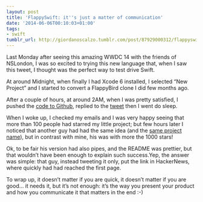 ```yaml
---
layout: post
title: 'FlappySwift: it''s just a matter of communication'
date: '2014-06-06T00:10:03+01:00'
tags:
- swift
tumblr_url: http://giordanoscalzo.tumblr.com/post/87929000312/flappyswift-its-just-a-matter-of-communication
---
```

Last Monday after seeing this amazing WWDC 14 with the friends of NSLondon, I was so excited to trying this new language that, when I saw this tweet, I thought was the perfect way to test drive Swift.

At around Midnight, when finally I had Xcode 6 installed, I selected “New Project” and I started to convert a FlappyBird clone I did few months ago.

After a couple of hours, at around 2AM, when I was pretty satisfied, I pushed the [code to Github](https://github.com/gscalzo/FlappySwift), replied to the [tweet](https://twitter.com/giordanoscalzo/status/473626592363945985) then I went do sleep.   

When I woke up, I checked my emails and I was very happy seeing that more than 100 people had starred my little project; but few hours later I noticed that another guy had had the same idea (and the [same project name](https://github.com/fullstackio/FlappySwift)), but in contrast with mine, his was with more the 1000 stars!

Ok, to be fair his version had also pipes, and the README was prettier, but that wouldn’t have been enough to explain such success.Yep, the answer was simple: that guy, instead tweeting it only, put the link in HackerNews, where quickly had had reached the first page.

To wrap up, it doesn’t matter if you are quick, it doesn’t matter if you are good… it needs it, but it’s not enough: it’s the way you present your product and how you communicate it that matters in the end :-)

